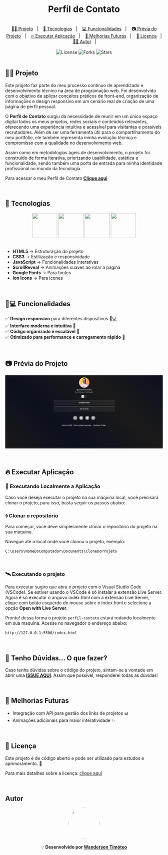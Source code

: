 <h1 align="center"> Perfil de Contato </h1>

<br>

<div align="center">
  <a href="#-projeto">👨‍💻 Projeto</a>&nbsp;&nbsp;&nbsp;|&nbsp;&nbsp;&nbsp;
  <a href="#-tecnologias">🚀 Tecnologias</a>&nbsp;&nbsp;&nbsp;|&nbsp;&nbsp;&nbsp;
  <a href="#-funcionalidades">💻 Funcionalidades</a>&nbsp;&nbsp;&nbsp;|&nbsp;&nbsp;&nbsp;
  <a href="#-prévia-do-projeto">📷 Prévia do Projeto</a>&nbsp;&nbsp;&nbsp;|&nbsp;&nbsp;&nbsp;
  <a href="#-executar-aplicação">🔥 Executar Aplicação</a>&nbsp;&nbsp;&nbsp;|&nbsp;&nbsp;&nbsp;
  <a href="#-melhorias-futuras">📌 Melhorias Futuras</a>&nbsp;&nbsp;&nbsp;|&nbsp;&nbsp;&nbsp;
  <a href="#-licença">📄 Licença</a>&nbsp;&nbsp;&nbsp;|&nbsp;&nbsp;&nbsp;
  <a href="#-autor">👨‍💻 Autor</a>&nbsp;&nbsp;&nbsp;|&nbsp;&nbsp;&nbsp;
</div>

<br>

<div align="center">
  <img  src="https://img.shields.io/static/v1?label=license&message=MIT&color=15C3D6&labelColor=000000" alt="License">
  <img src="https://img.shields.io/github/forks/professor-wanderson-timoteo/cuiabano-food?label=forks&message=MIT&color=15C3D6&labelColor=000000" alt="Forks">
  <img src="https://img.shields.io/github/stars/professor-wanderson-timoteo/cuiabano-food?label=stars&message=MIT&color=15C3D6&labelColor=000000" alt="Stars">
</div>

<br>

## 👨‍💻 Projeto

Este projeto faz parte do meu processo contínuo de aprendizado e desenvolvimento técnico na área de programação web. Foi desenvolvido com o objetivo de aplicar conceitos práticos de front-end, organização de informações e design responsivo em um cenário real de criação de uma página de perfil pessoal.

O **Perfil de Contato** surgiu da necessidade de reunir em um único espaço digital todos os meus projetos, redes sociais e conteúdos relevantes, oferecendo uma experiência intuitiva e acessível para visitantes e possíveis recrutadores. Além de ser uma ferramenta útil para o compartilhamento do meu portfólio, ele também representa minha evolução técnica e compromisso com a qualidade no desenvolvimento web.

Assim como em metodologias ágeis de desenvolvimento, o projeto foi construído de forma iterativa, priorizando usabilidade, estética e funcionalidade, sendo também uma porta de entrada para minha identidade profissional no mundo da tecnologia.

Para acessar o meu Perfil de Contato **[Clique aqui](https://professor-wanderson-timoteo.github.io/perfil-contato/)**

<br>

## 🚀 Tecnologias

<div align="center">
    <img src="https://cdn.jsdelivr.net/gh/devicons/devicon@latest/icons/html5/html5-plain-wordmark.svg" width="80px" height="80px"/>
    <img src="https://cdn.jsdelivr.net/gh/devicons/devicon@latest/icons/css3/css3-plain-wordmark.svg" width="80px" height="80px"/>
    <img src="https://cdn.jsdelivr.net/gh/devicons/devicon@latest/icons/javascript/javascript-plain.svg" width="80px" height="80px"/>
    <img src="https://cdn.jsdelivr.net/gh/devicons/devicon@latest/icons/google/google-original.svg" width="80px" height="80px"/>
</div>

<br>

- **HTML5** → Estruturação do projeto
- **CSS3** → Estilização e responsividade
- **JavaScript** → Funcionalidades interativas
- **ScrollReveal** → Animações suaves ao rolar a página
- **Google Fonts** → Para fontes
- **Ion Icons** → Para ícones


<br>

## 🧩💻 Funcionalidades

✅ **Design responsivo** para diferentes dispositivos 📱💻  
✅ **Interface moderna e intuitiva** 🎨  
✅ **Código organizado e escalável** 🔧  
✅ **Otimizado para performance e carregamento rápido** 🚀

<br>

## 📷 Prévia do Projeto

![Preview do projeto](.github/home.png)

<br>

## 🔥 Executar Aplicação

### 🎇 Executando Localmente a Aplicação

Caso você deseja executar o projeto na sua máquina local, você precisará clonar o projeto, para isso, basta seguir os passos abaixo:

### 🌀 Clonar o repositório

Para começar, você deve simplesmente clonar o repositório do projeto na sua máquina.

Navegue até o local onde você clonou o projeto, exemplo:

```sh
C:\Users\NomeDoComputador\Documents\CloneDoProjeto
```

<br>

### 🛰️ Executando o projeto

Para executar sugiro que abra o projeto com o Visual Studio Code (VSCode).
Se estiver usando o VSCode é só instalar a extensão Live Server.
Agora é só executar o arquivo index.html com a extensão Live Server, clique com botão esquerdo do mouse sobre o index.html e selecione a opção **Open with Live Server**.

Pronto! dessa forma o projeto `perfil-contato` estará rodando localmente em sua maquina. Acesse no navegador o endereço abaixo:

```
http://127.0.0.1:5500/index.html
```

<br>

## 🚩 Tenho Dúvidas... O que fazer?

Caso tenha dúvidas sobre o código do projeto, sintam-se a vontade em abrir uma **[ISSUE AQUI](https://github.com/professor-wanderson-timoteo/perfil-contato/issues)**. Assim que possível, responderei todas as dúvidas!

<br>

## 📌 Melhorias Futuras

- Integração com API para gestão dos links de projetos 📊
- Animações adicionais para maior interatividade ✨

<br>

## 📄 Licença

<p>Este projeto é de código aberto e pode ser utilizado para estudos e aprimoramento. 📜</p>

Para mais detalhes sobre a licença: [clique aqui](.github/LICENSE)

<br>

## Autor

<div align="center"> <img src="https://github.com/professor-wanderson-timoteo.png" width="100px" height="100px" style="border-radius: 50%"/>

<br>

💡 **Desenvolvido por [Wanderson Timóteo](https://github.com/professor-wanderson-timoteo)** </div>
